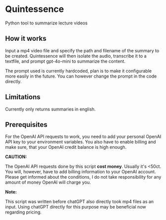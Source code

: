 # Quintessence
Python tool to summarize lecture videos

## How it works
Input a mp4 video file and specify the path and filename of the summary to be created. Quintessence will then isolate the audio, transcribe it to a textfile, and prompt gpt-4o-mini to summarize the content.

The prompt used is currently hardcoded, plan is to make it configurable more easily in the future. You can however change the prompt in the code directly.

## Limitations
Currently only returns summaries in english. 

## Prerequisites
For the OpenAI API requests to work, you need to add your personal OpenAI API key to your environment variables.
You also have to enable billing and make sure, that your OpenAI credit balance is high enough.

**CAUTION:**

The OpenAI API requests done by this script **cost money**. Usually it's <50ct. You will, however, have to add billing information to your OpenAI account. Please get informed about the conditions, I do not take responsibility for any amount of money OpenAI will charge you. 

**Note:**

This script was written before chatGPT also directly took mp4 files as an input. Using chatGPT directly for this purpose may be beneficial now regarding pricing.

